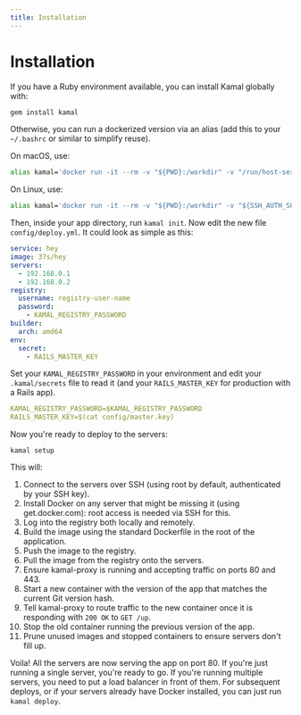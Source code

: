 ```yaml
---
title: Installation
---
```


# Installation

If you have a Ruby environment available, you can install Kamal globally with:

```sh
gem install kamal
```

Otherwise, you can run a dockerized version via an alias (add this to your `~/.bashrc` or similar to simplify reuse).

On macOS, use:

```sh
alias kamal='docker run -it --rm -v "${PWD}:/workdir" -v "/run/host-services/ssh-auth.sock:/run/host-services/ssh-auth.sock" -e SSH_AUTH_SOCK="/run/host-services/ssh-auth.sock" -v /var/run/docker.sock:/var/run/docker.sock ghcr.io/basecamp/kamal:latest'
```

On Linux, use:

```sh
alias kamal='docker run -it --rm -v "${PWD}:/workdir" -v "${SSH_AUTH_SOCK}:/ssh-agent" -v /var/run/docker.sock:/var/run/docker.sock -e "SSH_AUTH_SOCK=/ssh-agent" ghcr.io/basecamp/kamal:latest'
```

Then, inside your app directory, run `kamal init`. Now edit the new file `config/deploy.yml`. It could look as simple as this:

```yaml
service: hey
image: 37s/hey
servers:
  - 192.168.0.1
  - 192.168.0.2
registry:
  username: registry-user-name
  password:
    - KAMAL_REGISTRY_PASSWORD
builder:
  arch: amd64
env:
  secret:
    - RAILS_MASTER_KEY
```

Set your `KAMAL_REGISTRY_PASSWORD` in your environment and edit your `.kamal/secrets` file to read it (and your `RAILS_MASTER_KEY` for production with a Rails app).

```yaml
KAMAL_REGISTRY_PASSWORD=$KAMAL_REGISTRY_PASSWORD
RAILS_MASTER_KEY=$(cat config/master.key)
```

Now you're ready to deploy to the servers:

```
kamal setup
```

This will:

1. Connect to the servers over SSH (using root by default, authenticated by your SSH key).
2. Install Docker on any server that might be missing it (using get.docker.com): root access is needed via SSH for this.
3. Log into the registry both locally and remotely.
4. Build the image using the standard Dockerfile in the root of the application.
5. Push the image to the registry.
6. Pull the image from the registry onto the servers.
7. Ensure kamal-proxy is running and accepting traffic on ports 80 and 443.
8. Start a new container with the version of the app that matches the current Git version hash.
9. Tell kamal-proxy to route traffic to the new container once it is responding with `200 OK` to `GET /up`.
10. Stop the old container running the previous version of the app.
11. Prune unused images and stopped containers to ensure servers don't fill up.

Voila! All the servers are now serving the app on port 80. If you're just running a single server, you're ready to go. If you're running multiple servers, you need to put a load balancer in front of them. For subsequent deploys, or if your servers already have Docker installed, you can just run `kamal deploy`.
